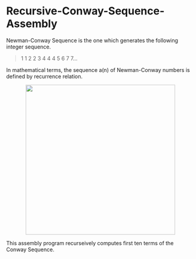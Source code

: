 # Recursive-Conway-Sequence-Assembly
Newman-Conway Sequence is the one which generates the following integer sequence.
> 1 1 2 2 3 4 4 4 5 6 7 7…<br/>

In mathematical terms, the sequence a(n) of Newman-Conway numbers is defined by recurrence relation.
<p align='center'>
  <img src='https://user-images.githubusercontent.com/49107892/180621175-809d5480-758f-4003-9e6d-785b0de8218d.jpg' width='400'>
</p>

This assembly program recurseively computes first ten terms of the Conway Sequence.
